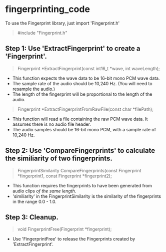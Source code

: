# fingerprinting_code


To use the Fingerprint library, just import 'Fingerprint.h'

> #include "Fingerprint.h"


## Step 1: Use 'ExtractFingerprint' to create a 'Fingerprint'.

> Fingerprint *ExtractFingerprint(const int16_t *wave, int waveLength);

* This function expects the wave data to be 16-bit mono PCM wave data.
* The sample rate of the audio should be 10,240 Hz. (You will need to resample the audio.)
* The length of the fingerprint will be proportional to the length of the audio.

> Fingerprint *ExtractFingerprintFromRawFile(const char *filePath);

* This function will read a file containing the raw PCM wave data. It assumes there is no audio file header.
* The audio samples should be 16-bit mono PCM, with a sample rate of 10,240 Hz.

## Step 2: Use 'CompareFingerprints' to calculate the similiarity of two fingerprints.

> FingerprintSimilarity CompareFingerprints(const Fingerprint *fingerprint1, const Fingerprint *fingerprint2);

* This function requires the fingerprints to have been generated from audio clips *of the same length*.
* 'similiarity' in the FingerprintSimilarity is the similarity of the fingerprints in the range 0.0 - 1.0.


## Step 3: Cleanup.

> void FingerprintFree(Fingerprint *fingerprint);

* Use 'FingerprintFree' to release the Fingerprints created by 'ExtractFingerprint'.

